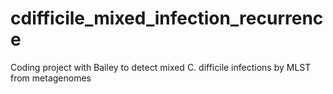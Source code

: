 # cdifficile_mixed_infection_recurrence
Coding project with Bailey to detect mixed C. difficile infections by MLST from metagenomes 
